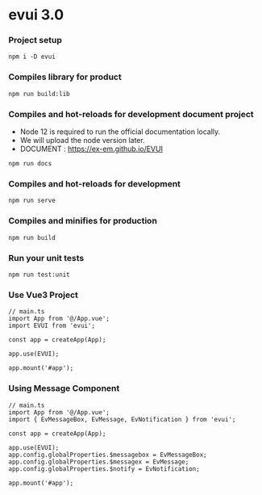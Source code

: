 # evui 3.0

### Project setup
```
npm i -D evui
```

### Compiles library for product
```
npm run build:lib
```

### Compiles and hot-reloads for development document project
- Node 12 is required to run the official documentation locally.
- We will upload the node version later.
- DOCUMENT : https://ex-em.github.io/EVUI
```
npm run docs
```

### Compiles and hot-reloads for development
```
npm run serve
```

### Compiles and minifies for production
```
npm run build
```

### Run your unit tests
```
npm run test:unit
```

### Use Vue3 Project
```
// main.ts
import App from '@/App.vue';
import EVUI from 'evui';

const app = createApp(App);

app.use(EVUI);

app.mount('#app');
```

### Using Message Component
```
// main.ts
import App from '@/App.vue';
import { EvMessageBox, EvMessage, EvNotification } from 'evui';

const app = createApp(App);

app.use(EVUI);
app.config.globalProperties.$messagebox = EvMessageBox;
app.config.globalProperties.$messagex = EvMessage;
app.config.globalProperties.$notify = EvNotification;

app.mount('#app');
```
